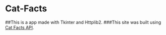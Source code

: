 # Cat-Facts
##This is a app made with Tkinter and Httplib2.
###This site was built using [Cat Facts API]([https://pages.github.com/](https://catfact.ninja/)https://catfact.ninja/).



